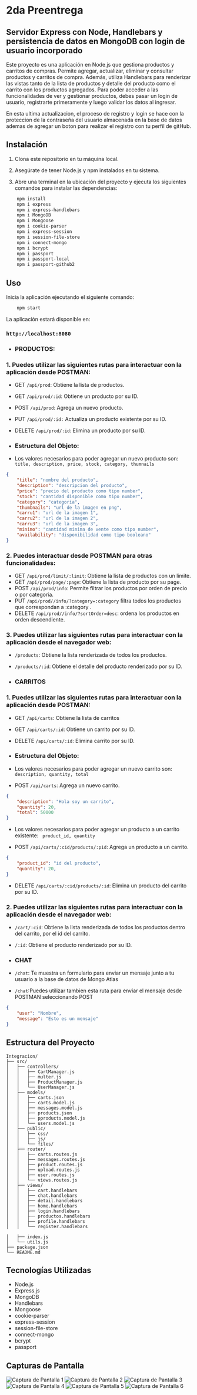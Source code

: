 # 2da Preentrega
## Servidor Express con Node, Handlebars y persistencia de datos en MongoDB con login de usuario incorporado

Este proyecto es una aplicación en Node.js que gestiona productos y carritos de compras. Permite agregar, actualizar, eliminar y consultar productos y carritos de compra. Además, utiliza Handlebars para renderizar las vistas tanto de la lista de productos y detalle del producto como el carrito con los productos agregados. Para poder acceder a las funcionalidades de ver y gestionar productos, debes pasar un login de usuario, registrarte primeramente y luego validar los datos al ingresar.

En esta ultima actualizacion, el proceso de registro y login se hace con la proteccion de la contraseña del usuario almacenada en la base de datos ademas de agregar un boton para realizar el registro con tu perfil de gitHub.

## Instalación

1. Clona este repositorio en tu máquina local.

2. Asegúrate de tener Node.js y npm instalados en tu sistema.

3. Abre una terminal en la ubicación del proyecto y ejecuta los siguientes comandos para instalar las dependencias:



```bash
    npm install
    npm i express
    npm i express-handlebars
    npm i MongoDB
    npm i Mongoose
    npm i cookie-parser
    npm i express-session
    npm i session-file-store
    npm i connect-mongo
    npm i bcrypt
    npm i passport
    npm i passport-local
    npm i passport-github2
```


## Uso

Inicia la aplicación ejecutando el siguiente comando:

```bash
    npm start
```
La aplicación estará disponible en:
### `http://localhost:8080`

- ### PRODUCTOS:
### 1. Puedes utilizar las siguientes rutas para interactuar con la aplicación desde POSTMAN:

- GET `/api/prod`: Obtiene la lista de productos.
- GET `/api/prod/:id`: Obtiene un producto por su ID.
- POST `/api/prod`: Agrega un nuevo producto.
- PUT `/api/prod/:id:` Actualiza un producto existente por su ID.
- DELETE `/api/prod/:id`: Elimina un producto por su ID.

- ### Estructura del Objeto: 
- Los valores necesarios para poder agregar un nuevo producto son: ` title, description, price, stock, category, thumnails`


```json
{
    "title": "nombre del producto",
    "description": "descripcion del producto",
    "price": "precio del producto como tipo number",
    "stock": "cantidad disponible como tipo number",
    "category": "categoria",
    "thumbnails": "url de la imagen en png",
    "carru1": "url de la imagen 1",
    "carru2": "url de la imagen 2",
    "carru3": "url de la imagen 3",
    "minimo": "cantidad minima de vente como tipo number",
    "availability": "disponibilidad como tipo booleano"
}
```
### 2. Puedes interactuar desde POSTMAN para otras funcionalidades:

- GET `/api/prod/limit/:limit`: Obtiene la lista de productos con un limite.
- GET `/api/prod/page/:page`: Obtiene la lista de producto por su page.
- POST `/api/prod/info`: Permite filtrar los productos por orden de precio o por categoria.
- PUT `/api/prod//info/?category=:category` filtra todos los productos que correspondan a :category .
- DELETE `/api/prod//info/?sortOrder=desc`: ordena los productos en orden descendiente.

### 3. Puedes utilizar las siguientes rutas para interactuar con la aplicación desde el navegador web:

- `/products`: Obtiene la lista renderizada de todos los productos.
- `/products/:id`: Obtiene el detalle del producto renderizado por su ID.



- ### CARRITOS

### 1. Puedes utilizar las siguientes rutas para interactuar con la aplicación desde POSTMAN:

- GET `/api/carts`: Obtiene la lista de carritos
- GET `/api/carts/:id`: Obtiene un carrito por su ID.
- DELETE `/api/carts/:id`: Elimina carrito por su ID.


- ### Estructura del Objeto: 
- Los valores necesarios para poder agregar un nuevo carrito son: ` description, quantity, total`

- POST `/api/carts`: Agrega un nuevo carrito.
```json
{
    "description": "Hola soy un carrito",
    "quantity": 20,
    "total": 50000
}
```

- Los valores necesarios para poder agregar un producto a un carrito existente: ` product_id, quantity`

- POST `/api/carts/:cid/products/:pid`: Agrega un producto a un carrito.
```json
{
    "product_id": "id del producto",
    "quantity": 20,
}
```
- DELETE `/api/carts/:cid/products/:id`: Elimina un producto del carrito por su ID.


### 2. Puedes utilizar las siguientes rutas para interactuar con la aplicación desde el navegador web:

- `/cart/:cid`: Obtiene la lista renderizada de todos los productos dentro del carrito, por el id del carrito.
- `/:id`: Obtiene el producto renderizado por su ID.

- ### CHAT
- `/chat`: Te muestra un formulario para enviar un mensaje junto a tu usuario a la base de datos de Mongo Atlas
- `/chat`:Puedes utilizar tambien esta ruta para enviar el mensaje desde POSTMAN seleccionando POST

```json
{
    "user": "Nombre",
    "message": "Esto es un mensaje"
}
```

## Estructura del Proyecto
```
Integracion/
├── src/
│   ├── controllers/
│   │   ├── CartManager.js
│   │   ├── multer.js
│   │   ├── ProductManager.js
│   │   └── UserManager.js
│   ├── models/
│   │   ├── carts.json
│   │   ├── carts.model.js
│   │   ├── messages.model.js
│   │   ├── products.json
│   │   ├── pproducts.model.js
│   │   └── users.model.js
│   ├── public/
│   │   ├── css/
│   │   ├── js/
│   │   └── files/
│   ├── router/
│   │   ├── carts.routes.js
│   │   ├── messages.routes.js
│   │   ├── product.routes.js
│   │   ├── upload.routes.js
│   │   ├── user.routes.js
│   │   └── views.routes.js
│   ├── views/
│   │   ├── cart.handlebars
│   │   ├── chat.handlebars
│   │   ├── detail.handlebars
│   │   ├── home.handlebars
│   │   ├── login.handlebars
│   │   ├── productos.handlebars
│   │   ├── profile.handlebars
│   │   └── register.handlebars

│   ├── index.js
│   └── utils.js
├── package.json
└── README.md
```



## Tecnologías Utilizadas

- Node.js
- Express.js
- MongoDB 
- Handlebars 
- Mongoose
- cookie-parser
- express-session
- session-file-store
- connect-mongo
- bcrypt
- passport



## Capturas de Pantalla

![Captura de Pantalla 1](/src/public/files/Capturadepantalla1.png)
![Captura de Pantalla 2](/src/public/files/Capturadepantalla2.png)
![Captura de Pantalla 3](/src/public/files/Capturadepantalla3.png)
![Captura de Pantalla 4](/src/public/files/Capturadepantalla4.png)
![Captura de Pantalla 5](/src/public/files/Capturadepantalla5.png) ![Captura de Pantalla 6](/src/public/files/Capturadepantalla6.png)


